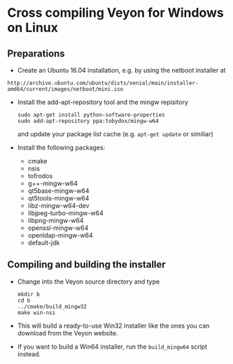 # Cross compiling Veyon for Windows on Linux

## Preparations

* Create an Ubuntu 16.04 installation, e.g. by using the netboot installer at

 `http://archive.ubuntu.com/ubuntu/dists/xenial/main/installer-amd64/current/images/netboot/mini.iso`

* Install the add-apt-repository tool and the mingw repisitory

  ```
  sudo apt-get install python-software-properties
  sudo add-apt-repository ppa:tobydox/mingw-w64
  ```
    
  and update your package list cache (e.g. `apt-get update` or similiar)

* Install the following packages:

  * cmake
  * nsis
  * tofrodos
  * g++-mingw-w64
  * qt5base-mingw-w64
  * qt5tools-mingw-w64
  * libz-mingw-w64-dev
  * libjpeg-turbo-mingw-w64
  * libpng-mingw-w64
  * openssl-mingw-w64
  * openldap-mingw-w64
  * default-jdk

## Compiling and building the installer

* Change into the Veyon source directory and type

  ```
  mkdir b
  cd b
  ../cmake/build_mingw32
  make win-nsi
  ```

* This will build a ready-to-use Win32 installer like the ones you can download
  from the Veyon website.

* If you want to build a Win64 installer, run the `build_mingw64` script instead.

